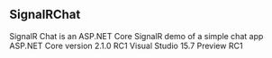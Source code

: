 ## SignalRChat

SignalR Chat is an ASP.NET Core SignalR demo of a simple chat app
ASP.NET Core version 2.1.0 RC1 
Visual Studio 15.7 Preview RC1
